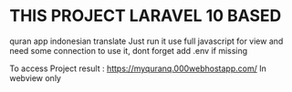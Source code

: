 <h1>THIS PROJECT LARAVEL 10 BASED</h1>

quran app indonesian translate
Just run it use full javascript for view and need some connection to use it, dont forget add .env if missing

To access Project result : https://myquranq.000webhostapp.com/ In webview only
